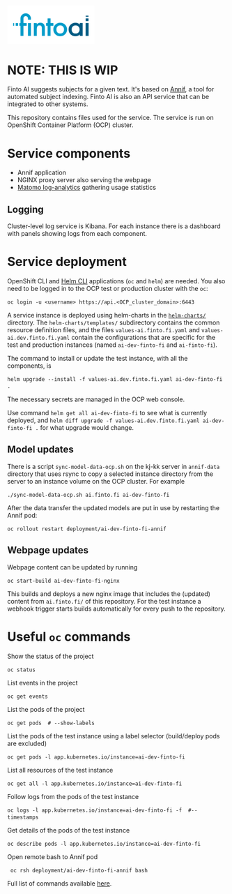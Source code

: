[<img src="https://raw.githubusercontent.com/NatLibFi/FintoAI/master/ai.finto.fi/static/img/finto-ai-social.png" width="200">](https://ai.finto.fi)

# NOTE: THIS IS WIP

Finto AI suggests subjects for a given text. It's based on [Annif](https://annif.org), a tool for automated subject indexing.
Finto AI is also an API service that can be integrated to other systems.

This repository contains files used for the service. The service is run on OpenShift Container Platform (OCP) cluster.

# Service components

- Annif application
- NGINX proxy server also serving the webpage
- [Matomo log-analytics](https://github.com/natlibfi/matomo-log-analytics) gathering usage statistics

## Logging

Cluster-level log service is Kibana. For each instance there is a dashboard with panels showing logs from each component.

# Service deployment

OpenShift CLI and [Helm CLI](https://helm.sh/docs/intro/install/) applications (`oc` and `helm`) are needed.
You also need to be logged in to the OCP test or production cluster with the `oc`:

    oc login -u <username> https://api.<OCP_cluster_domain>:6443

A service instance is deployed using helm-charts in the [`helm-charts/`](helm-charts/) directory. The `helm-charts/templates/` subdirectory
contains the common resource definition files, and the files `values-ai.finto.fi.yaml` and `values-ai.dev.finto.fi.yaml`
contain the configurations that are specific for the test and production
instances (named `ai-dev-finto-fi` and `ai-finto-fi`).

The command to install or update the test instance, with all the components, is

    helm upgrade --install -f values-ai.dev.finto.fi.yaml ai-dev-finto-fi .

The necessary secrets are managed in the OCP web console.

Use command `helm get all ai-dev-finto-fi` to see what is currently deployed, and `helm diff upgrade -f values-ai.dev.finto.fi.yaml ai-dev-finto-fi .` for what upgrade would change.

## Model updates

There is a script `sync-model-data-ocp.sh` on the kj-kk server in `annif-data`
directory that uses rsync to copy a selected instance directory from the server to an
instance volume on the OCP cluster. For example

    ./sync-model-data-ocp.sh ai.finto.fi ai-dev-finto-fi

After the data transfer the updated models are put in use by restarting the
Annif pod:

    oc rollout restart deployment/ai-dev-finto-fi-annif

## Webpage updates

Webpage content can be updated by running

    oc start-build ai-dev-finto-fi-nginx

This builds and deploys a new nginx image that includes the (updated) content from
`ai.finto.fi/` of this repository. For the test instance a webhook trigger starts builds
automatically for every push to the repository.

# Useful `oc` commands

Show the status of the project

    oc status

List events in the project

    oc get events

List the pods of the project

    oc get pods  # --show-labels

List the pods of the test instance using a label selector (build/deploy pods are excluded)

    oc get pods -l app.kubernetes.io/instance=ai-dev-finto-fi

List all resources of the test instance

    oc get all -l app.kubernetes.io/instance=ai-dev-finto-fi

Follow logs from the pods of the test instance

    oc logs -l app.kubernetes.io/instance=ai-dev-finto-fi -f  #--timestamps

Get details of the pods of the test instance

    oc describe pods -l app.kubernetes.io/instance=ai-dev-finto-fi

Open remote bash to Annif pod

     oc rsh deployment/ai-dev-finto-fi-annif bash


Full list of commands available [here](https://docs.openshift.com/container-platform/4.7/cli_reference/openshift_cli/developer-cli-commands.html).

